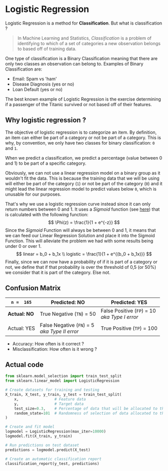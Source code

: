 # Logistic Regression

Logistic Regression is a method for **Classification**. But what is classification ?

> In Machine Learning and Statistics, *Classification* is a problem of identifying to which of a set of categories a new observation belongs to based off of training data.

One type of classification is a Binary Classification meaning that there are only two classes an observation can belong to. Examples of Binary Classification are:

- Email: Spam vs 'ham'
- Disease Diagnosis (yes or no)
- Loan Default (yes or no)

The best known example of Logistic Regression is the exercise determining if a passenger of the Titanic survived or not based off of their features.

## Why logistic regression ?

The objective of logistic regression is to categorize an item. By definition, an item can either be part of a category or not be part of a category. This is why, by convention, we only have two classes for binary classification: `0` and `1`.

When we predict a classification, we predict a percentage (value between 0 and 1) to be part of a specific category.

Obviously, we can not use a linear regression model on a binary group as it wouldn't fit the data. This is because the training data that we will be using will either be part of the category (`1`) or not be part of the category (`0`) and it might lead the linear regression model to predict values below `0`, which is unusable for our purposes.

That's why we use a logistic regression curve instead since it can only return numbers between 0 and 1. It uses a *Sigmoid* function (see [here](https://en.wikipedia.org/wiki/Sigmoid_function)) that is calculated with the following function:
$$
\Phi(z) = \frac{1}{1 + e^{-z}}
$$
Since the *Sigmoid* Function will always be between 0 and 1, it means that we can feed our Linear Regression Solution and place it into the Sigmoid Function. This will alleviate the problem we had with some results being under 0 or over 1.
$$
linear = b_0 + b_1x \\
logistic = \frac{1}{1 + e^{(b_0 + b_1x)}}
$$
Finally, since we can now have a probability of if it is part of a category or not, we define that if that probability is over the threshold of 0,5 (or 50%) we consider that it is part of the category. Else not.

## Confusion Matrix

| `n =  165`     | Predicted: NO                                     | Predicted: YES                                    |
| -------------- | ------------------------------------------------- | ------------------------------------------------- |
| **Actual: NO** | True Negative (`TN`) = 50                         | False Positive (`FP`) = 10<br/>*aka Type I error* |
| Actual: YES    | False Negative (`FN`) = 5<br/>*aka Type II error* | True Positive (`TP`) = 100                        |

- Accuracy: How often is it correct ?
- Misclassification: How often is it wrong ?

## Actual code

```python
from sklearn.model_selection import train_test_split
from sklearn.linear_model import LogisticRegression

# Create datasets for training and testing
X_train, X_test, y_train, y_test = train_test_split(
    x,                # Feature data
    y,                # Target data
    test_size=0.3,    # Percentage of data that will be allocated to the test dataset
    random_state=101  # Randomness of selection of data allocated to the test dataset
)

# Create and fit model
logmodel = LogisticRegression(max_iter=10000)
logmodel.fit(X_train, y_train)

# Run predictions on test dataset
predictions = logmodel.predict(X_test)

# Create an automatic classification report
classification_report(y_test, predictions)
```


